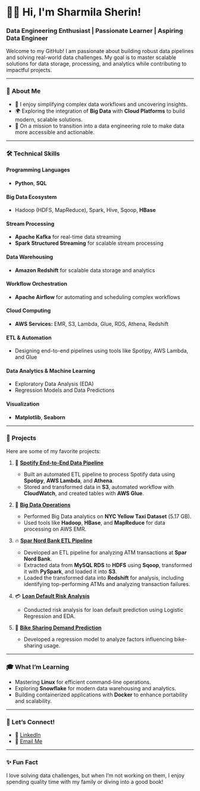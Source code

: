 # 👩‍💻 Hi, I'm Sharmila Sherin!  
### Data Engineering Enthusiast | Passionate Learner | Aspiring Data Engineer  

Welcome to my GitHub! I am passionate about building robust data pipelines and solving real-world data challenges. My goal is to master scalable solutions for data storage, processing, and analytics while contributing to impactful projects.

---

### 🌟 **About Me**
- 🧩 I enjoy simplifying complex data workflows and uncovering insights.  
- 🌍 Exploring the integration of **Big Data** with **Cloud Platforms** to build modern, scalable solutions.  
- 🎯 On a mission to transition into a data engineering role to make data more accessible and actionable.  

---

### 🛠️ **Technical Skills**
#### **Programming Languages**  
- **Python**, **SQL**  

#### **Big Data Ecosystem**  
- Hadoop (HDFS, MapReduce), Spark, Hive, Sqoop, **HBase**  

#### **Stream Processing**  
- **Apache Kafka** for real-time data streaming  
- **Spark Structured Streaming** for scalable stream processing  

#### **Data Warehousing**  
- **Amazon Redshift** for scalable data storage and analytics  

#### **Workflow Orchestration**  
- **Apache Airflow** for automating and scheduling complex workflows  

#### **Cloud Computing**  
- **AWS Services:** EMR, S3, Lambda, Glue, RDS, Athena, Redshift  

#### **ETL & Automation**  
- Designing end-to-end pipelines using tools like Spotipy, AWS Lambda, and Glue  

#### **Data Analytics & Machine Learning**  
- Exploratory Data Analysis (EDA)  
- Regression Models and Data Predictions  

#### **Visualization**  
- **Matplotlib**, **Seaborn**  

---

### 💼 **Projects**  
Here are some of my favorite projects:  

1. 🎵 **[Spotify End-to-End Data Pipeline](https://github.com/SharmilaSherinRYZ/spotify-end-to-end-data-pipeline)**  
   - Built an automated ETL pipeline to process Spotify data using **Spotipy**, **AWS Lambda**, and **Athena**.  
   - Stored and transformed data in **S3**, automated workflow with **CloudWatch**, and created tables with **AWS Glue**.

2. 🚖 **[Big Data Operations](https://github.com/SharmilaSherinRYZ/Big-data-operation)**  
   - Performed Big Data analytics on **NYC Yellow Taxi Dataset** (5.17 GB).  
   - Used tools like **Hadoop**, **HBase**, and **MapReduce** for data processing on AWS EMR.

3. 🔥 **[Spar Nord Bank ETL Pipeline](https://github.com/SharmilaSherinRYZ/Sparknod)**  
   - Developed an ETL pipeline for analyzing ATM transactions at **Spar Nord Bank**.  
   - Extracted data from **MySQL RDS** to **HDFS** using **Sqoop**, transformed it with **PySpark**, and loaded it into **S3**.  
   - Loaded the transformed data into **Redshift** for analysis, including identifying top-performing ATMs and analyzing transaction failures.

4. 💳 **[Loan Default Risk Analysis](https://github.com/SharmilaSherinRYZ/EDA_LOAN_DEFAULTERS_RISK_ANALYSIS)**  
   - Conducted risk analysis for loan default prediction using Logistic Regression and EDA.

5. 🚴 **[Bike Sharing Demand Prediction](https://github.com/SharmilaSherinRYZ/Bike_sharing)**  
   - Developed a regression model to analyze factors influencing bike-sharing usage.

---

### 🎓 **What I’m Learning**  
- Mastering **Linux** for efficient command-line operations.  
- Exploring **Snowflake** for modern data warehousing and analytics.  
- Building containerized applications with **Docker** to enhance portability and scalability.  

---

### 🤝 **Let’s Connect!**
- 💼 [LinkedIn](https://www.linkedin.com/in/sharmila-sherin)  
- 📧 [Email Me](mailto:your_email@example.com)  

---

### ✨ Fun Fact  
I love solving data challenges, but when I’m not working on them, I enjoy spending quality time with my family or diving into a good book!  
 



